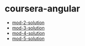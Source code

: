 # coursera-angular

* [mod-2-solution](https://vin-node.github.io/coursera-angular/mod-2-solution/)
* [mod-3-solution](https://vin-node.github.io/coursera-angular/mod-3-solution/)
* [mod-4-solution](https://vin-node.github.io/coursera-angular/mod-4-solution/)
* [mod-5-solution](https://vin-node.github.io/coursera-angular/mod-5-solution/)
